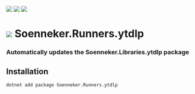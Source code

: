 [![](https://img.shields.io/nuget/v/soenneker.runners.ytdlp.svg?style=for-the-badge)](https://www.nuget.org/packages/soenneker.runners.ytdlp/)
[![](https://img.shields.io/github/actions/workflow/status/soenneker/soenneker.runners.ytdlp/publish-package.yml?style=for-the-badge)](https://github.com/soenneker/soenneker.runners.ytdlp/actions/workflows/publish-package.yml)
[![](https://img.shields.io/nuget/dt/soenneker.runners.ytdlp.svg?style=for-the-badge)](https://www.nuget.org/packages/soenneker.runners.ytdlp/)

# ![](https://user-images.githubusercontent.com/4441470/224455560-91ed3ee7-f510-4041-a8d2-3fc093025112.png) Soenneker.Runners.ytdlp
### Automatically updates the Soenneker.Libraries.ytdlp package

## Installation

```
dotnet add package Soenneker.Runners.ytdlp
```
